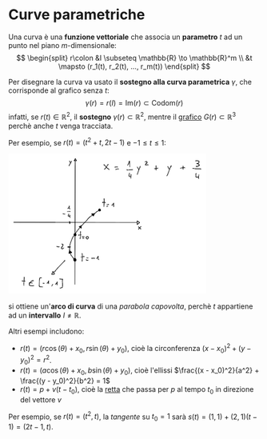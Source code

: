 # Curve parametriche

Una curva è una **funzione vettoriale** che associa un **parametro** $t$ ad un punto nel piano $m$-dimensionale:
$$
\begin{split}
r\colon &I \subseteq \mathbb{R} \to \mathbb{R}^m \\
&t \mapsto (r_1(t), r_2(t), ..., r_m(t))
\end{split}
$$

Per disegnare la curva va usato il **sostegno alla curva parametrica** $\gamma$, che corrisponde al grafico senza $t$:
$$
\gamma(r) = r(I) = \mathrm{Im}(r) \subset \mathrm{Codom}(r)
$$
infatti, se $r(t) \in \mathbb{R}^2$, il **sostegno** $\gamma(r) \subset \mathbb{R}^2$, mentre il [grafico](../../ct0432/03/README.md#grafico) $G(r) \subset \mathbb{R}^3$ perchè anche $t$ venga tracciata.

Per esempio, se $r(t) = (t^2 + t, 2t - 1)$ e $-1 \leq t \leq 1$:

![Esempio curva di parabola](assets/01.png)

si ottiene un'**arco di curva** di una _parabola capovolta_, perchè $t$ appartiene ad un **intervallo** $I \neq \mathbb{R}$.

Altri esempi includono:
- $r(t) = (r\cos(\theta) + x_0, r\sin(\theta) + y_0)$, cioè la circonferenza $(x - x_0)^2 + (y - y_0)^2 = r^2$.
- $r(t) = (a\cos(\theta) + x_0, b\sin(\theta) + y_0)$, cioè l'ellissi $\frac{(x - x_0)^2}{a^2} + \frac{(y - y_0)^2}{b^2} = 1$
- $r(t) = p + v(t - t_0)$, cioè la [retta](../../ct0435/03/README.md#retta) che passa per $p$ al tempo $t_0$ in direzione del vettore $v$

Per esempio, se $r(t) = (t^2, t)$, la _tangente_ su $t_0 = 1$ sarà $s(t) = (1, 1) + (2, 1)(t - 1) = (2t - 1, t)$.
